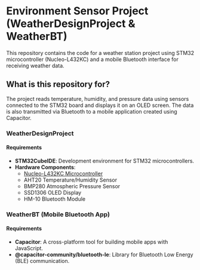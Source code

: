 # Environment Sensor Project (WeatherDesignProject & WeatherBT)

This repository contains the code for a weather station project using STM32 microcontroller (Nucleo-L432KC) and a mobile Bluetooth interface for receiving weather data.

## What is this repository for?

The project reads temperature, humidity, and pressure data using sensors connected to the STM32 board and displays it on an OLED screen. The data is also transmitted via Bluetooth to a mobile application created using Capacitor.

### WeatherDesignProject

#### Requirements
- **STM32CubeIDE**: Development environment for STM32 microcontrollers.
- **Hardware Components**:
  - [Nucleo-L432KC Microcontroller](https://www.st.com/en/evaluation-tools/nucleo-l432kc.html)
  - AHT20 Temperature/Humidity Sensor
  - BMP280 Atmospheric Pressure Sensor
  - SSD1306 OLED Display
  - HM-10 Bluetooth Module

### WeatherBT (Mobile Bluetooth App)

#### Requirements
- **Capacitor**: A cross-platform tool for building mobile apps with JavaScript.
- **@capacitor-community/bluetooth-le**: Library for Bluetooth Low Energy (BLE) communication.

